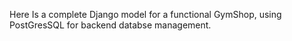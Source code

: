 Here Is a complete Django model for a functional GymShop, using PostGresSQL for backend databse management.
